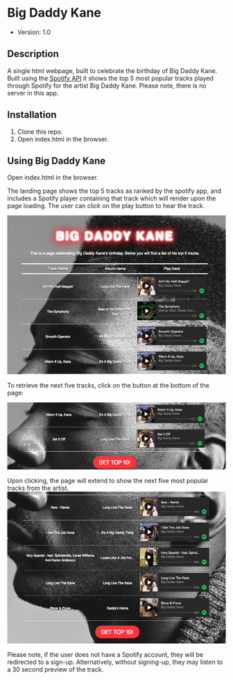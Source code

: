 # Big Daddy Kane

*   Version: 1.0

## Description

A single html webpage, built to celebrate the birthday of Big Daddy Kane. Built using the [Spotify API](https://developer.spotify.com/web-api/) it shows the top 5 most popular tracks played through Spotify for the artist Big Daddy Kane. Please note, there is no server in this app.

## Installation

1. Clone this repo.
2. Open index.html in the browser.

## Using Big Daddy Kane

Open index.html in the browser.

The landing page shows the top 5 tracks as ranked by the spotify app, and includes a Spotify player containing that track which will render upon the page loading. The user can click on the play button to hear the track.

![BDKlandingpage](images/BDKlandingpage.png)

To retrieve the next five tracks, click on the button at the bottom of the page:

![getNextTen](images/getNextTen.png)

Upon clicking, the page will extend to show the next five most popular tracks from the artist.
![finalPage](images/finalPage.png)

Please note, if the user does not have a Spotify account, they will be redirected to a sign-up. Alternatively, without signing-up, they may listen to a 30 second preview of the track.
